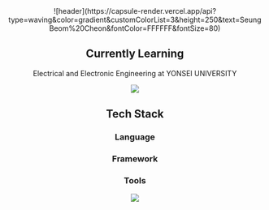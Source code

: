 <div align="center">
![header](https://capsule-render.vercel.app/api?type=waving&color=gradient&customColorList=3&height=250&text=SeungBeom%20Cheon&fontColor=FFFFFF&fontSize=80)

## Currently Learning

Electrical and Electronic Engineering at YONSEI UNIVERSITY



<img src="https://img.shields.io/badge/JAVA-007396?style=for-the-badge&logo=Java&logoColor=white">

## Tech Stack

### Language

### Framework

### Tools
<a href="https://www.instagram.com/0921sean?igsh=b3Q1bngwaGs1aHB3" target="_blank"><img src="https://img.shields.io/badge/0921sean-배경색?style=flat&logo=appveyor&logoColor=E4405F"/></a>
</div>

